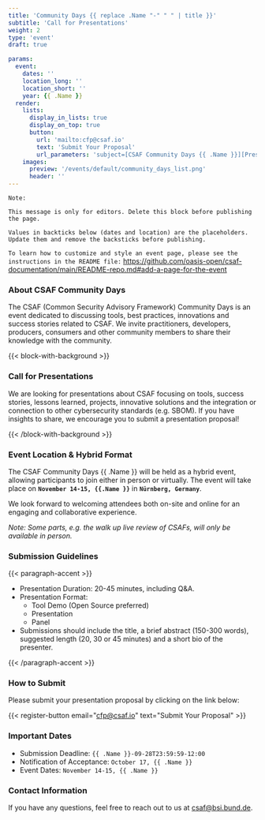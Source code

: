 ```yaml
---
title: 'Community Days {{ replace .Name "-" " " | title }}'
subtitle: 'Call for Presentations'
weight: 2
type: 'event'
draft: true

params:
  event:
    dates: ''
    location_long: ''
    location_short: ''
    year: {{ .Name }}
  render:
    lists:
      display_in_lists: true
      display_on_top: true
      button:
        url: 'mailto:cfp@csaf.io'
        text: 'Submit Your Proposal'
        url_parameters: 'subject=[CSAF Community Days {{ .Name }}][Presentation Proposal]<Presentation Title>'
    images:
      preview: '/events/default/community_days_list.png'
      header: ''
---
```


`Note:`

`This message is only for editors. Delete this block before publishing the page.`

`Values in backticks below (dates and location) are the placeholders. Update them and remove the backsticks before publishing.`

`To learn how to customize and style an event page, please see the instructions in the README file:`
https://github.com/oasis-open/csaf-documentation/main/README-repo.md#add-a-page-for-the-event

### About CSAF Community Days

The CSAF (Common Security Advisory Framework) Community Days is an event
dedicated to discussing tools, best practices, innovations and success stories
related to CSAF. We invite practitioners, developers, producers, consumers and
other community members to share their knowledge with the community.

{{< block-with-background >}}

### Call for Presentations

We are looking for presentations about CSAF focusing on tools, success stories,
lessons learned, projects, innovative solutions and the integration or
connection to other cybersecurity standards (e.g. SBOM). If you have insights
to share, we encourage you to submit a presentation proposal!

{{< /block-with-background >}}

### Event Location & Hybrid Format

The CSAF Community Days {{ .Name }} will be held as a hybrid event, allowing
participants to join either in person or virtually. The event will take place
on **`November 14-15, {{.Name }}`** in **`Nürnberg, Germany`**.

We look forward to welcoming attendees both on-site and online for an engaging
and collaborative experience.

_Note: Some parts, e.g. the walk up live review of CSAFs, will only be
available in person._

### Submission Guidelines

{{< paragraph-accent >}}

- Presentation Duration: 20-45 minutes, including Q&A.
- Presentation Format:
  - Tool Demo (Open Source preferred)
  - Presentation
  - Panel
- Submissions should include the title, a brief abstract (150-300 words),
  suggested length (20, 30 or 45 minutes) and a short bio of the presenter.

{{< /paragraph-accent >}}

### How to Submit

Please submit your presentation proposal by clicking on the link below:

{{< register-button email="cfp@csaf.io" text="Submit Your Proposal" >}}

### Important Dates

- Submission Deadline: `{{ .Name }}-09-28T23:59:59-12:00`
- Notification of Acceptance: `October 17, {{ .Name }}`
- Event Dates: `November 14-15, {{ .Name }}`

### Contact Information

If you have any questions, feel free to reach out to us at
[csaf@bsi.bund.de](mailto:csaf@bsi.bund.de).
